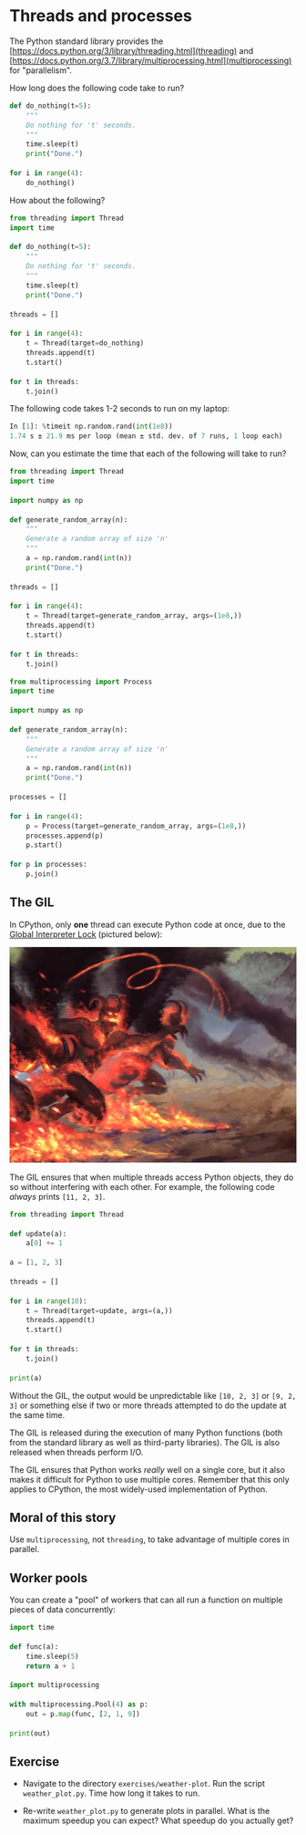 # Threads and processes

The Python standard library provides the
[https://docs.python.org/3/library/threading.html](threading)
and
[https://docs.python.org/3.7/library/multiprocessing.html](multiprocessing)
for "parallelism".

How long does the following code take to run?

```python
def do_nothing(t=5):
    """
    Do nothing for 't' seconds.
    """
    time.sleep(t)
    print("Done.")

for i in range(4):
    do_nothing()
```

How about the following?

```python
from threading import Thread
import time

def do_nothing(t=5):
    """
    Do nothing for 't' seconds.
    """
    time.sleep(t)
    print("Done.")

threads = []

for i in range(4):
    t = Thread(target=do_nothing)
    threads.append(t)
    t.start()

for t in threads:
    t.join()
```

The following code takes 1-2 seconds to run on my laptop:

```python
In [1]: %timeit np.random.rand(int(1e8))
1.74 s ± 21.9 ms per loop (mean ± std. dev. of 7 runs, 1 loop each)
```

Now, can you estimate the time that each of the following will take to run?

```python
from threading import Thread
import time

import numpy as np

def generate_random_array(n):
    """
    Generate a random array of size 'n'
    """
    a = np.random.rand(int(n))
    print("Done.")

threads = []

for i in range(4):
    t = Thread(target=generate_random_array, args=(1e8,))
    threads.append(t)
    t.start()

for t in threads:
    t.join()
```

```python
from multiprocessing import Process
import time

import numpy as np

def generate_random_array(n):
    """
    Generate a random array of size 'n'
    """
    a = np.random.rand(int(n))
    print("Done.")

processes = []

for i in range(4):
    p = Process(target=generate_random_array, args=(1e8,))
    processes.append(p)
    p.start()

for p in processes:
    p.join()
```

## The GIL

In CPython, only **one** thread can execute Python code at once,
due to the [Global Interpreter Lock](https://docs.python.org/3.7/glossary.html#term-global-interpreter-lock)
(pictured below):

![GIL](images/GIL_balrog.png)

The GIL ensures that when multiple threads access Python objects,
they do so without interfering with each other.
For example,
the following code *always* prints ``[11, 2, 3]``.

```python
from threading import Thread

def update(a):
    a[0] += 1

a = [1, 2, 3]

threads = []

for i in range(10):
    t = Thread(target=update, args=(a,))
    threads.append(t)
    t.start()

for t in threads:
    t.join()

print(a)
```

Without the GIL,
the output would be unpredictable
like ``[10, 2, 3]`` or ``[9, 2, 3]`` or something else
if two or more threads attempted to do the update at the same time.

The GIL is released during the execution of many Python functions
(both from the standard library as well as third-party libraries).
The GIL is also released when threads perform I/O.

The GIL ensures that Python works *really* well on a single core,
but it also makes it difficult for Python to use multiple cores.
Remember that this only applies to CPython,
the most widely-used implementation of Python.

## Moral of this story

Use ``multiprocessing``,
not ``threading``,
to take advantage of multiple cores in parallel.

## Worker pools

You can create a "pool" of workers that can all
run a function on multiple pieces of data
concurrently:

```python
import time

def func(a):
    time.sleep(5)
    return a + 1

import multiprocessing

with multiprocessing.Pool(4) as p:
    out = p.map(func, [2, 1, 9])

print(out)
```

## Exercise

* Navigate to the directory `exercises/weather-plot`.
Run the script `weather_plot.py`.
Time how long it takes to run.

* Re-write `weather_plot.py` to generate plots in parallel.
What is the maximum speedup you can expect?
What speedup do you actually get?
